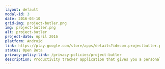 ```yaml
---
layout: default
modal-id: 3
date: 2016-04-10
grid-img: project-butler.png
img: project-butler.png
alt: project-butler
project-date: April 2016
platform: Android
link: https://play.google.com/store/apps/details?id=com.projectbutler.projectbutler
status: Open Beta
privacy-policy-link: /privacy-policies/project-butler
description: Productivity tracker application that gives you a personal butler to be on top of your everyday activities. Features include&#58; different calendar views (day, week, month), flexible creation of events and time editing (provided a hold-and-drag mechanism), tracker function for each event that works much like a stopwatch would, reporting pages that summarizes in a graph or chart the tracked events and your productivity progress, Google calendar sync, two fully-supported butler themes with graphics and voice, and a convenient widget for handling tasks easily.
---
```

